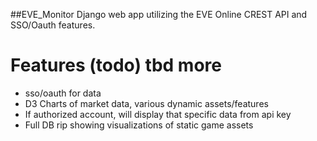 ##EVE_Monitor
Django web app utilizing the EVE Online CREST API and SSO/Oauth features.

# Features (todo) tbd more
- sso/oauth for data
- D3 Charts of market data, various dynamic assets/features
- If authorized account, will display that specific data from api key
- Full DB rip showing visualizations of static game assets
